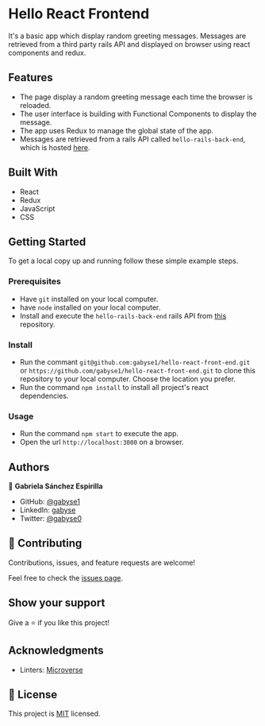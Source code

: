 # Hello React Frontend
It's a basic app which display random greeting messages. Messages are retrieved from a third party rails API and displayed on browser using react components and redux.

## Features

- The page display a random greeting message each time the browser is reloaded.
- The user interface is building with Functional Components to display the message.
- The app uses Redux to manage the global state of the app.
- Messages are retrieved from a rails API called `hello-rails-back-end`, which is hosted [here](https://github.com/gabyse1/hello-rails-back-end).


## Built With

- React
- Redux
- JavaScript
- CSS


## Getting Started


To get a local copy up and running follow these simple example steps.

### Prerequisites

- Have `git` installed on your local computer.
- have `node` installed on your local computer.
- Install and execute the `hello-rails-back-end` rails API from [this](https://github.com/gabyse1/hello-rails-back-end) repository.

### Install

- Run the commant `git@github.com:gabyse1/hello-react-front-end.git` or `https://github.com/gabyse1/hello-react-front-end.git` to clone this repository to your local computer. Choose the location you prefer.
- Run the command `npm install` to install all project's react dependencies.

### Usage

- Run the command `npm start` to execute the app.
- Open the url `http://localhost:3000` on a browser.


## Authors

👤 **Gabriela Sánchez Espirilla**

- GitHub: [@gabyse1](https://github.com/gabyse1)
- LinkedIn: [gabyse](https://www.linkedin.com/in/gabyse/)
- Twitter: [@gabyse0](https://twitter.com/gabyse0)


## 🤝 Contributing

Contributions, issues, and feature requests are welcome!

Feel free to check the [issues page](../../issues/).


## Show your support

Give a ⭐️ if you like this project!


## Acknowledgments

- Linters: [Microverse](https://github.com/microverseinc/linters-config)


## 📝 License

This project is [MIT](./LICENSE) licensed.
